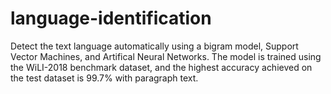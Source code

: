 # language-identification
Detect the text language automatically using a bigram model, Support Vector Machines, and Artifical Neural Networks. 
The model is trained using the WiLI-2018 benchmark dataset, and the highest accuracy achieved on the test dataset is 99.7% with paragraph text.
